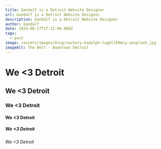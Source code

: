 ```yaml
---
title: Gandalf is a Detroit Website Designer
url: Gandalf is a Detroit Website Designer
description: Gandalf is a Detroit Website Designer
author: Gandalf
date: 2024-06-17T17:12:00.000Z
tags:
  - post
image: /assets/images/blog/zachary-kadolph-lugbll69mcy-unsplash.jpg
imageAlt: The Belt - Downtown Detroit
---
```

# We <3 Detroit

## We <3 Detroit

### We <3 Detroit

#### We <3 Detroit

##### We <3 Detroit

###### We <3 Detroit
